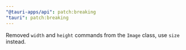 ```yaml
---
"@tauri-apps/api": patch:breaking
"tauri": patch:breaking
---
```


Removed `width` and `height` commands from the `Image` class, use `size` instead.
